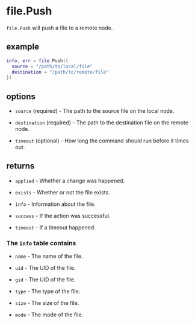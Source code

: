 file.Push
=========

`file.Push` will push a file to a remote node.

## example

```lua
info, err = file.Push({
  source = "/path/to/local/file"
  destination = "/path/to/remote/file"
})

```

## options

* `source` (required) - The path to the source file on the local node.

* `destination` (required) - The path to the destination file on the remote node.

* `timeout` (optional) - How long the command should run before it times out.

## returns

* `applied` - Whether a change was happened.

* `exists` - Whether or not the file exists.

* `info` - Information about the file.

* `success` - If the action was successful.

* `timeout` - If a timeout happened.

### The `info` table contains

* `name` - The name of the file.

* `uid` - The UID of the file.

* `gid` - The UID of the file.

* `type` - The type of the file.

* `size` - The size of the file.

* `mode` - The mode of the file.
